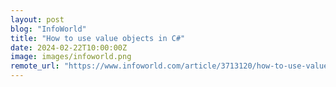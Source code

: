 ```yaml
---
layout: post
blog: "InfoWorld"
title: "How to use value objects in C#"
date: 2024-02-22T10:00:00Z
image: images/infoworld.png
remote_url: "https://www.infoworld.com/article/3713120/how-to-use-value-objects-in-c-sharp.html#tk.rss_applicationdevelopment"
---
```

